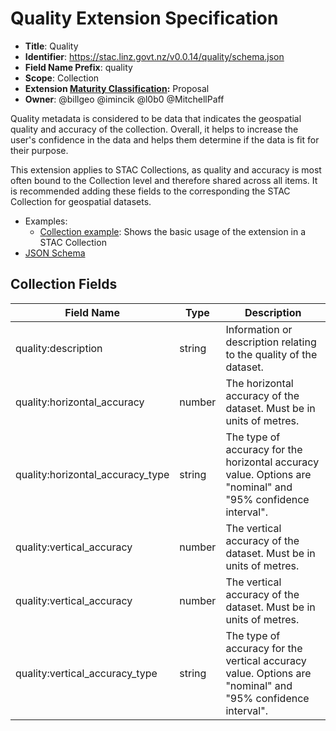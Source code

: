 # Quality Extension Specification

- **Title**: Quality
- **Identifier**:
  <https://stac.linz.govt.nz/v0.0.14/quality/schema.json>
- **Field Name Prefix**: quality
- **Scope**: Collection
- **Extension
  [Maturity Classification](https://github.com/radiantearth/stac-spec/tree/master/extensions/README.md#extension-maturity):**
  Proposal
- **Owner**: @billgeo @imincik @l0b0 @MitchellPaff

Quality metadata is considered to be data that indicates the geospatial quality and accuracy of the collection. Overall, it helps to increase the user's confidence in the data and helps them determine if the data is fit for their purpose.

This extension applies to STAC Collections, as quality and accuracy is most often bound to the Collection level and therefore shared across all items. It is recommended adding these fields to the corresponding the STAC Collection for geospatial datasets.

- Examples:
  - [Collection example](https://stac.linz.govt.nz/v0.0.14/quality/examples/collection.json): Shows the basic usage of the
    extension in a STAC Collection
- [JSON Schema](https://stac.linz.govt.nz/v0.0.14/quality/schema.json)

## Collection Fields

| Field Name                       | Type   | Description                                                                                                  |
| -------------------------------- | ------ | ------------------------------------------------------------------------------------------------------------ |
| quality:description              | string | Information or description relating to the quality of the dataset.                                           |
| quality:horizontal_accuracy      | number | The horizontal accuracy of the dataset. Must be in units of metres.                                          |
| quality:horizontal_accuracy_type | string | The type of accuracy for the horizontal accuracy value. Options are "nominal" and "95% confidence interval". |
| quality:vertical_accuracy        | number | The vertical accuracy of the dataset. Must be in units of metres.                                            |
| quality:vertical_accuracy        | number | The vertical accuracy of the dataset. Must be in units of metres.                                            |
| quality:vertical_accuracy_type   | string | The type of accuracy for the vertical accuracy value. Options are "nominal" and "95% confidence interval".   |
